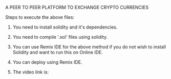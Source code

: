 


A PEER TO PEER PLATFORM TO EXCHANGE CRYPTO CURRENCIES

Steps to execute the above files:

  1)  You need to install solidity and it's dependencies.

  2)  You need to compile '.sol' files using solidity.

  3)  You can use Remix IDE for the above method if you do not wish to install Solidity and want to run this on Online IDE.

  4)  You can deploy using Remix IDE.

   5) The video link is:



